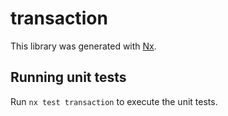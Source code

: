 # transaction

This library was generated with [Nx](https://nx.dev).

## Running unit tests

Run `nx test transaction` to execute the unit tests.
